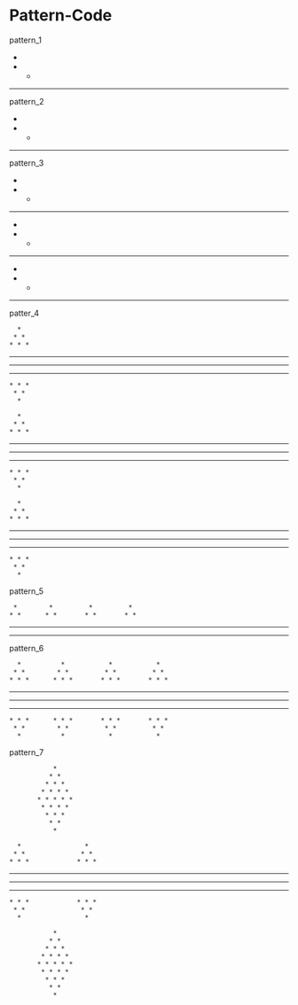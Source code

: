 # Pattern-Code

pattern_1

 * 
 * * 
 * * * 

pattern_2

   *
  * *
 * * *
 
 pattern_3
 
   *
  * *
 * * *
   
   *
  * *
 * * *
   
   *
  * *
 * * *
 
 patter_4
 
      *
     * *
    * * *
   * * * *
  * * * * *
   * * * *
    * * *
     * *
      *
      
      *
     * *
    * * *
   * * * *
  * * * * *
   * * * *
    * * *
     * *
      *
      
      *
     * *
    * * *
   * * * *
  * * * * *
   * * * *
    * * *
     * *
      *
      
pattern_5

     *        *         *         * 
    * *      * *       * *       * * 
   * * *    * * *     * * *     * * * 
  * * * *  * * * *   * * * *   * * * * 
  
pattern_6

      *          *           *           * 
     * *        * *         * *         * * 
    * * *      * * *       * * *       * * * 
   * * * *    * * * *     * * * *     * * * * 
  * * * * *  * * * * *   * * * * *   * * * * * 
   * * * *    * * * *     * * * *     * * * * 
    * * *      * * *       * * *       * * * 
     * *        * *         * *         * * 
      *          *           *           * 
      
pattern_7

               *
              * *
             * * *
            * * * *
           * * * * *
            * * * *
             * * *
              * *
               *
                        
      *                * 
     * *              * * 
    * * *            * * * 
   * * * *          * * * * 
  * * * * *        * * * * * 
   * * * *          * * * * 
    * * *            * * * 
     * *              * * 
      *                * 
               
               *
              * *
             * * *
            * * * *
           * * * * *
            * * * *
             * * *
              * *
               *
